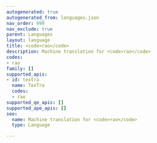 ```yaml
---
autogenerated: true
autogenerated_from: languages.json
nav_order: 999
nav_exclude: true
parent: Languages
layout: language
title: <code>rao</code>
description: Machine translation for <code>rao</code>
codes:
- rao
family: []
supported_apis:
- id: textra
  name: TexTra
  codes:
  - rao
supported_qe_apis: []
supported_ape_apis: []
seo:
  name: Machine translation for <code>rao</code>
  type: Language

---
```


